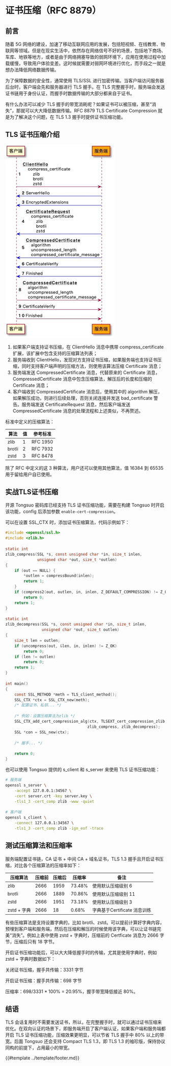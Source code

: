 # 证书压缩（RFC 8879）

## 前言

随着 5G 网络的建设，加速了移动互联网应用的发展，包括短视频、在线教育、物联网等领域。但是在现实生活中，依然存在网络信号不好的场景，包括地下商场、车库、地铁等地方，或者是由于网络拥塞导致的弱网环境下，应用在使用过程中加载缓慢，导致用户体验变差。这时候就需要对弱网环境进行优化，而手段之一就是想办法降低网络数据传输。

为了保障数据的安全性，通常使用 TLS/SSL 进行加密传输。当客户端访问服务器后台时，客户端会先和服务器进行 TLS 握手。在 TLS 完整握手时，服务端会发送证书链用于身份认证，而握手时数据传输的大部分都来自于证书。

有什么办法可以减少 TLS 握手的带宽消耗呢？如果证书可以被压缩，甚至“消失”，那就可以大大降低数据传输。RFC 8879 TLS Certificate Compression 就是为了解决这个问题，在 TLS 1.3 握手时提供证书压缩功能。

## TLS 证书压缩介绍

![TLS Certificate Compress](images/tongsuo_cc.jpg)

1. 如果客户端支持证书压缩，在 ClientHello 消息中携带 compress_certificate 扩展，该扩展中包含支持的压缩算法列表；
2. 服务端收到 ClientHello，发现对方支持证书压缩，如果服务端也支持证书压缩，同时支持客户端声明的压缩方法，则使用该算法压缩 Certificate 消息；
3. 服务端发送 CompressedCertificate 消息，代替原来的 Certificate 消息，CompressedCertificate 消息中包含压缩算法，解压后的长度和压缩的 Certificate 消息；
4. 客户端收到 CompressedCertificate 消息后，使用其中的 algorithm 解压，如果解压成功，则进行后续处理，否则关闭连接并发送 bad_certificate 警告。服务端发送 CertificateRequest 消息，然后客户端发送 CompressedCertificate 消息的处理流程和上述类似，不再赘述。

标准中定义的压缩算法：

| 算法   | 值 | 参考标准 |
| ------ | -- | -------- |
| zlib   |  1 | RFC 1950 |
| brotli |  2 | RFC 7932 |
| zstd   |  3 | RFC 8478 |

除了 RFC 中定义的这 3 种算法，用户还可以使用其他算法，值 16384 到 65535 用于留给用户自已使用。

## 实战TLS证书压缩

开源 Tongsuo 密码库已经支持 TLS 证书压缩功能，需要在构建 Tongsuo 时开启该功能，config 后添加参数 `enable-cert-compression`。

可以在设置 SSL_CTX 时，添加证书压缩算法，代码示例如下：

```c
#include <openssl/ssl.h>
#include <zlib.h>

static int
zlib_compress(SSL *s, const unsigned char *in, size_t inlen,
              unsigned char *out, size_t *outlen)
{
    if (out == NULL) {
        *outlen = compressBound(inlen);
        return 1;
    }
    if (compress2(out, outlen, in, inlen, Z_DEFAULT_COMPRESSION) != Z_OK)
        return 0;
    return 1;
}

static int
zlib_decompress(SSL *s, const unsigned char *in, size_t inlen,
                unsigned char *out, size_t outlen)
{
    size_t len = outlen;
    if (uncompress(out, &len, in, inlen) != Z_OK)
        return 0;
    if (len != outlen)
        return 0;
    return 1;
}

int main()
{
    const SSL_METHOD *meth = TLS_client_method();
    SSL_CTX *ctx = SSL_CTX_new(meth); 
    /* 配置证书、私钥... */
    
    /* 例如：设置压缩算法为zlib */
    SSL_CTX_add_cert_compression_alg(ctx, TLSEXT_cert_compression_zlib,
                                    zlib_compress, zlib_decompress);
    SSL *con = SSL_new(ctx);
    
    /* 握手... */
    
    return 0;
}
```

也可以使用 Tongsuo 提供的 s_client 和 s_server 来使用 TLS 证书压缩功能：

```sh
# 服务端
openssl s_server \
    -accept 127.0.0.1:34567 \
    -cert server.crt -key server.key \
    -tls1_3 -cert_comp zlib -www -quiet

# 客户端
openssl s_client \
    -connect 127.0.0.1:34567 \
    -tls1_3 -cert_comp zlib -ign_eof -trace
```

## 测试压缩算法和压缩率

服务端配置证书链，CA 证书 + 中间 CA + 域名证书，TLS 1.3 握手且开启证书压缩，对比各个压缩算法的压缩率如下：

| 压缩算法    | 压缩前 | 压缩后 | 压缩率 | 备注                         |
| ----------- | ------ | ------ | ------ | ---------------------------- |
| zlib        |   2666 |   1959 | 73.48% | 使用默认压缩级别 6           |
| brotli      |   2666 |   1889 | 70.86% | 使用默认压缩级别 11          |
| zstd        |   2666 |   1951 | 73.18% | 使用默认压缩级别 3           |
| zstd + 字典 |   2666 |     18 |  0.68% | 字典基于Certificate 消息训练 |

有些压缩算法是支持设置字典的，比如 brotli、zstd。可以提前计算好字典内容，预埋到客户端和服务端，然后在压缩和解压的时候使用该字典，可以让证书链完美“消失”。例如上表中使用 zstd + 字典时，压缩前的 Certficate 消息为 2666 字节，压缩后只有 18 字节。

开启证书压缩功能后，可以大大降低握手时的传输，尤其是使用字典时，例如 zstd + 字典时数据如下：

关闭证书压缩，握手共传输：3331 字节

开启证书压缩：握手共传输：698 字节

压缩率：698/3331 * 100% = 20.95%，握手带宽降低接近 80%。

## 结语

TLS 会话复用时不需要发送证书，所以，在完整握手时，就可以通过证书压缩来优化。在双向认证的场景下，即服务端开启了客户端认证，如果客户端和服务端都开启 TLS 证书压缩功能，压缩效果更明显，可以节省 TLS 握手中 80% 以上的带宽。后面 Tongsuo 还会支持 Compact TLS 1.3，即 TLS 1.3 的袖珍版，保持协议同构的前提下，占用最小的带宽。

{{#template ../template/footer.md}}

